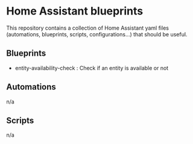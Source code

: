 # Home Assistant blueprints
This repository contains a collection of Home Assistant yaml files (automations, blueprints, scripts, configurations...) that should be useful.

## Blueprints
- entity-availability-check : Check if an entity is available or not

## Automations
n/a

## Scripts
n/a
